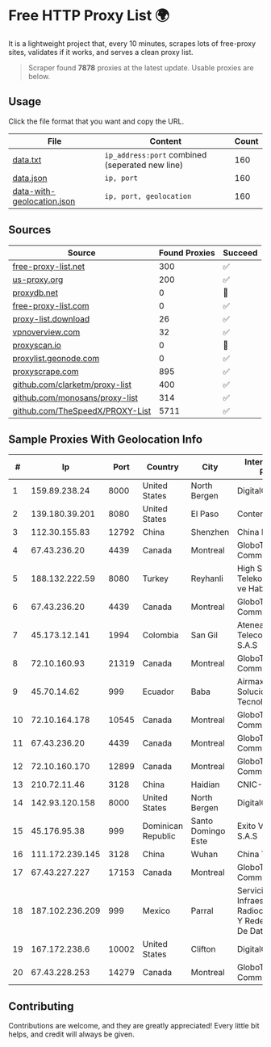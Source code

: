 
# Free HTTP Proxy List 🌍

It is a lightweight project that, every 10 minutes, scrapes lots of free-proxy sites, validates if it works, and serves a clean proxy list.


> Scraper found **7878** proxies at the latest update. Usable proxies are below.

## Usage

Click the file format that you want and copy the URL.


|File|Content|Count|
|----|-------|-----|
|[data.txt](https://raw.githubusercontent.com/themiralay/Proxy-List-World/master/data.txt)|`ip_address:port` combined (seperated new line)|160|
|[data.json](https://raw.githubusercontent.com/themiralay/Proxy-List-World/master/data.json)|`ip, port`|160|
|[data-with-geolocation.json](https://raw.githubusercontent.com/themiralay/Proxy-List-World/master/data-with-geolocation.json)|`ip, port, geolocation`|160|

## Sources

|Source|Found Proxies|Succeed|
|------|-------------|-------|
|[free-proxy-list.net](https://free-proxy-list.net)|300|✅|
|[us-proxy.org](https://www.us-proxy.org)|200|✅|
|[proxydb.net](http://proxydb.net)|0|🚫|
|[free-proxy-list.com](https://free-proxy-list.com/?page=&port=&type%5B%5D=http&type%5B%5D=https&up_time=0&search=Search)|0|✅|
|[proxy-list.download](https://www.proxy-list.download/HTTP)|26|✅|
|[vpnoverview.com](https://vpnoverview.com/privacy/anonymous-browsing/free-proxy-servers)|32|✅|
|[proxyscan.io](https://www.proxyscan.io)|0|🚫|
|[proxylist.geonode.com](https://proxylist.geonode.com/api/proxy-list?limit=300&page=1&sort_by=lastChecked&sort_type=desc&protocols=http,https)|0|✅|
|[proxyscrape.com](https://api.proxyscrape.com/v2/?request=displayproxies&protocol=http&timeout=10000&country=all&ssl=all&anonymity=all)|895|✅|
|[github.com/clarketm/proxy-list](https://raw.githubusercontent.com/clarketm/proxy-list/master/proxy-list-raw.txt)|400|✅|
|[github.com/monosans/proxy-list](https://raw.githubusercontent.com/monosans/proxy-list/main/proxies/http.txt)|314|✅|
|[github.com/TheSpeedX/PROXY-List](https://raw.githubusercontent.com/TheSpeedX/PROXY-List/master/http.txt)|5711|✅|


## Sample Proxies With Geolocation Info

|#|Ip|Port|Country|City|Internet Service Provider|
|-|--|----|-------|----|-------------------------|
|1|159.89.238.24|8000|United States|North Bergen|DigitalOcean, LLC|
|2|139.180.39.201|8080|United States|El Paso|Conterra|
|3|112.30.155.83|12792|China|Shenzhen|China Mobile|
|4|67.43.236.20|4439|Canada|Montreal|GloboTech Communications|
|5|188.132.222.59|8080|Turkey|Reyhanli|High Speed Telekomunikasyon ve Hab. Hiz. Ltd. Sti.|
|6|67.43.236.20|4439|Canada|Montreal|GloboTech Communications|
|7|45.173.12.141|1994|Colombia|San Gil|Atenea Telecomunicaciones S.A.S|
|8|72.10.160.93|21319|Canada|Montreal|GloboTech Communications|
|9|45.70.14.62|999|Ecuador|Baba|Airmaxtelecom Soluciones Tecnologicas S.A|
|10|72.10.164.178|10545|Canada|Montreal|GloboTech Communications|
|11|67.43.236.20|4439|Canada|Montreal|GloboTech Communications|
|12|72.10.160.170|12899|Canada|Montreal|GloboTech Communications|
|13|210.72.11.46|3128|China|Haidian|CNIC-CAS|
|14|142.93.120.158|8000|United States|North Bergen|DigitalOcean, LLC|
|15|45.176.95.38|999|Dominican Republic|Santo Domingo Este|Exito Vision Cable S.A.S|
|16|111.172.239.145|3128|China|Wuhan|China Telecom|
|17|67.43.227.227|17153|Canada|Montreal|GloboTech Communications|
|18|187.102.236.209|999|Mexico|Parral|Servicios De Infraestructura De Radiocomunicacion Y Redes Privadas De Datos Hype|
|19|167.172.238.6|10002|United States|Clifton|DigitalOcean, LLC|
|20|67.43.228.253|14279|Canada|Montreal|GloboTech Communications|



## Contributing

Contributions are welcome, and they are greatly appreciated! Every
little bit helps, and credit will always be given.


